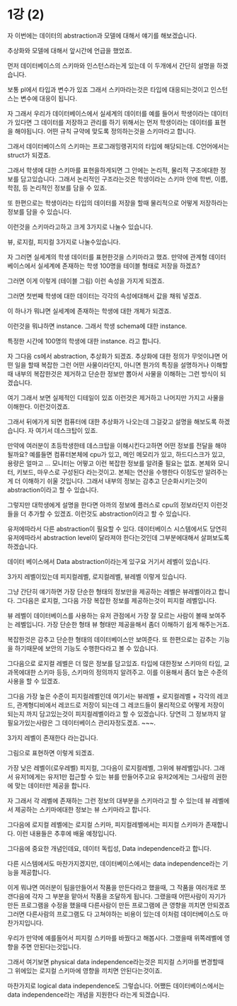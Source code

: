 # 1강 (2)

자 이번에는 데이터의 abstraction과 모델에 대해서 얘기를 해보겠습니다.

추상화와 모델에 대해서 앞시간에 언급을 했었죠.

먼저 데이터베이스의 스키마와 인스턴스라는게 있는데 이 두개에서 간단히 설명을 하겠습니다.

보통 pl에서 타입과 변수가 있죠 그래서 스키마라는것은 타입에 대응되는것이고 인스턴스는 변수에 대응이 됩니다.

자 그래서 우리가 데이터베이스에서 실세계의 데이터를 예를 들어서 학생이라는 데이터가 있다면 그 데이터를 저장하고 관리를 하기 위해서는 먼저 학생이라는 데이터를 표현을 해야됩니다. 어떤 규칙 규약에 맞도록 정의하는것을 스키마라고 합니다.

그래서 데이터베이스의 스키마는 프로그래밍랭귀지의 타입에 해당되는데. C언어에서는 struct가 되겠죠.

그래서 학생에 대한 스키마를 표현을하게되면 그 안에는 논리적, 물리적 구조에대한 정보를 담고있습니다. 그래서 논리적인 구조라는것은 학생이라는 스키마 안에 학번, 이름, 학점, 등 논리적인 정보를 담을 수 있죠. 

또 한편으로는 학생이라는 타입의 데이터를 저장을 할때 물리적으로 어떻게 저장하라는 정보를 담을 수 있습니다.

이런것을 스키마라고하고 크게 3가지로 나눌수 있습니다.

뷰, 로지컬, 피지컬 3가지로 나눌수있습니다.

자 그러면 실세계의 학생 데이터를 표현한것을 스키마라고 했죠. 만약에 관계형 데이터베이스에서 실세계에 존재하는 학생 100명을 테이블 형태로 저장을 하겠죠?

그러면 이게 이렇게 (테이블 그림) 이런 속성을 가지게 되겠죠.

그러면 첫번째 학생에 대한 데이터는 각각의 속성에대해서 값을 채워 넣겠죠.

이 하나가 뭐냐면 실세계에 존재하는 학생에 대한 개체가 되겠죠.

이런것을 뭐냐하면 instance. 그래서 학생 schema에 대한 instance.

특정한 시간에 100명의 학생에 대한 instance. 라고 합니다.


자 그다음 cs에서 abstraction, 추상화가 되겠죠.
추상화에 대한 정의가 무엇이냐면 어떤 일을 할때 복잡한 그런 어떤 사물이라던지, 아니면 뭔가의 특징을 설명하거나 이해할때 내부의 복잡한것은 제거하고 단순한 정보만 뽑아서 사물을 이해하는 그런 방식이 되겠습니다. 

여기 그래서 보면 실제적인 디테일이 있죠 이런것은 제거하고 나머지만 가지고 사물을 이해한다. 이런것이겠죠.

그래서 뒤에가게 되면 컴퓨터에 대한 추상화가 나오는데 그걸갖고 설명을 해보도록 하겠습니다.
자 여기서 데스크탑이 있죠. 

만약에 여러분이 초등학생한테 데스크탑을 이해시킨다고하면 어떤 정보를 전달을 해야될까요? 예를들면 컴퓨터본체에 cpu가 있고, 메인 메모리가 있고, 하드디스크가 있고, 용량은 얼마고 ... 모니터는 어떻고 이런 복잡한 정보를 알려줄 필요는 없죠. 본체와 모니터, 키보드, 마우스로 구성된다 라는것이고. 본체는 연산을 수행한다 이정도만 알려주는게 더 이해하기 쉬울 것입니다. 그래서 내부의 정보는 감추고 단순화시키는것이 abstraction이라고 할 수 있습니다.

그렇지만 대학생에게 설명을 한다면 아까의 정보에 플러스로 cpu의 정보라던지 이런것들을 더 추가할 수 있겠죠. 이런것도 abstraction이라고 할 수 있습니다.

유저에따라서 다른 abstraction이 필요할 수 있다.
데이터베이스 시스템에서도 당연히 유저에따라서 abstraction level이 달라져야 한다는것인데 그부분에대해서 살펴보도록 하겠습니다.

데이터 베이스에서 Data abstraction이라는게 있구요 거기서 레벨이 있습니다.

3가지 레벨이있는데 피지컬레벨, 로지컬레벨, 뷰레벨 이렇게 있습니다.

그냥 간단히 얘기하면 가장 단순한 형태의 정보만을 제공하는 레벨은 뷰레벨이라고 합니다. 그다음은 로지컬, 그다음 가장 복잡한 정보를 제공하는것이 피지컬 레벨입니다.

뷰 레벨이 데이터베이스를 사용하는 유저 관점에서 가장 잘 모르는 사람이 볼때 보여주는 레벨입니다. 가장 단순한 형태 뷰 형태만 제공을해서 좀더 이해하기 쉽게 해주는거죠. 

복잡한것은 감추고 단순한 형태의 데이터베이스만 보여준다.  또 한편으로는 감추는 기능을 하기때문에 보안의 기능도 수행한다라고 볼 수 있습니다.

그다음으로 로지컬 레벨은 더 많은 정보를 담고있죠. 타입에 대한정보 스키마의 타입, 교과목에대한 스키마 등등, 스키마의 정의까지 알려주고. 이를 이용해서 좀더 높은 수준의 사용을 할 수 있겠죠. 

그다음 가장 높은 수준이 피지컬레벨인데 여기서는 뷰레벨 + 로지컬레벨 + 각각의 레코드, 관계형디비에서 레코드로 저장이 되는데 그 레코드들이 물리적으로 어떻게 저장이 되는지 까지 담고있는것이 피지컬레벨이라고 할 수 있겠습니다. 당연히 그 정보까지 알필요가있는사람은 그 데이터베이스 관리자정도겠죠. ~~~. 

3가지 레벨이 존재한다 라는겁니다.

그림으로 표현하면 이렇게 되겠죠. 

가장 낮은 레벨이(로우레벨) 피지컬, 그다음이 로지컬레벨, 그위에 뷰레벨입니다. 그래서 유저1에게는 유저1만 접근할 수 있는 뷰를 만들어주고요 유저2에게는 그사람의 권한에 맞는 데이터만 제공을 합니다. 

자 그래서 각 레벨에 존재하는 그런 정보의 대부분을 스키마라고 할 수 있는데
뷰 레벨에서 제공하는 스키마에대한 정보는 뷰 스키마라고 합니다.

그다음에 로지컬 레벨에는 로지컬 스키마, 피지컬레벨에서는 피지컬 스키마가 존재합니다.
이런 내용들은 추후에 배울 예정입니다.

그다음에 중요한 개념인데요, 데이터 독립성, Data independence라고 합니다.

다른 시스템에서도 마찬가지겠지만, 데이터베이스에서는 data independence라는 기능을 제공합니다.

이게 뭐냐면 여러분이 팀을만들어서 작품을 만든다라고 했을때, 그 작품을 여러개로 쪼갠다음에 각자 그 부분을 맡아서 작품을 조달하게 됩니다.
그랬을때 어떤사람이 자기가 만든 프로그램을 수정을 했을때 다른사람이 만든 프로그램에 큰 영향을 끼치면 안되겠죠 그러면 다른사람의 프로그램도 다 고쳐야하는 비용이 있는데 이처럼 데이터베이스도 마찬가지입니다. 

우리가 만약에 예를들어서 피지컬 스키마를 바꿨다고 해봅시다. 그랬을때 위쪽레벨에 영향을 주면 안된다는것입니다. 

그래서 여기보면 physical data independence라는것은 피지컬 스키마를 변경할때 그 위에있는 로지컬 스키마에 영향을 끼치면 안된다는것이죠. 

마찬가지로 logical data independence도 그렇습니다. 어쨌든 데이터베이스에서는 data independence라는 개념을 지원한다 라는게 되겠습니다.
